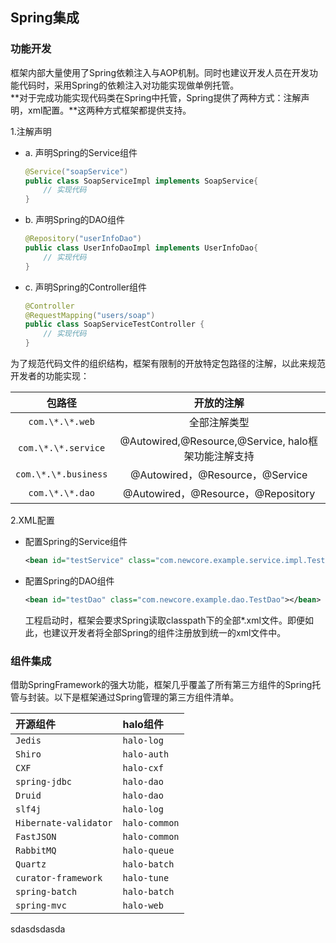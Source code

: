 ## Spring集成

### 功能开发

框架内部大量使用了Spring依赖注入与AOP机制。同时也建议开发人员在开发功能代码时，采用Spring的依赖注入对功能实现做单例托管。  
**对于完成功能实现代码类在Spring中托管，Spring提供了两种方式：注解声明，xml配置。**这两种方式框架都提供支持。

1.注解声明

   * a. 声明Spring的Service组件

     ```java
     @Service("soapService")
     public class SoapServiceImpl implements SoapService{
         // 实现代码
     }
     ```

   * b. 声明Spring的DAO组件

     ```java
     @Repository("userInfoDao")
     public class UserInfoDaoImpl implements UserInfoDao{
         // 实现代码
     }
     ```

   * c. 声明Spring的Controller组件

     ```java
     @Controller
     @RequestMapping("users/soap")
     public class SoapServiceTestController {
         // 实现代码
     }
     ```

为了规范代码文件的组织结构，框架有限制的开放特定包路径的注解，以此来规范开发者的功能实现：

| 包路径 | 开放的注解 |
| :---: | :---: |
| ````com.\*.\*.web```` | 全部注解类型 |
| ````com.\*.\*.service```` | @Autowired,@Resource,@Service, halo框架功能注解支持 |
| ````com.\*.\*.business```` | @Autowired，@Resource，@Service |
| ````com.\*.\*.dao```` | @Autowired，@Resource，@Repository |


2.XML配置

   * 配置Spring的Service组件

     ```xml
     <bean id="testService" class="com.newcore.example.service.impl.TestServiceImpl"></bean>
     ```

   * 配置Spring的DAO组件

     ```xml
     <bean id="testDao" class="com.newcore.example.dao.TestDao"></bean>
     ```

     工程启动时，框架会要求Spring读取classpath下的全部\*.xml文件。即便如此，也建议开发者将全部Spring的组件注册放到统一的xml文件中。

### 组件集成

借助SpringFramework的强大功能，框架几乎覆盖了所有第三方组件的Spring托管与封装。以下是框架通过Spring管理的第三方组件清单。

| 开源组件 | halo组件 |
| :--- | :--- |
| ```Jedis``` | ```halo-log``` |
| ```Shiro``` | ```halo-auth``` |
| ```CXF``` | ```halo-cxf``` |
| ```spring-jdbc``` | ```halo-dao``` |
| ```Druid``` | ```halo-dao``` |
| ```slf4j``` | ```halo-log``` |
| ```Hibernate-validator``` | ```halo-common``` |
| ```FastJSON``` | ```halo-common``` |
| ```RabbitMQ``` | ```halo-queue``` |
| ```Quartz``` | ```halo-batch``` |
| ```curator-framework``` | ```halo-tune``` |
| ```spring-batch``` | ```halo-batch``` |
| ```spring-mvc``` | ```halo-web``` |




sdasdsdasda



